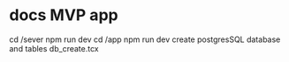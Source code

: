 # docs MVP app 
cd /sever npm run dev
cd /app npm run dev 
create postgresSQL database  and  tables   db_create.tcx